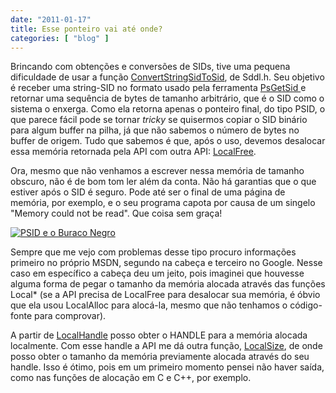 ```yaml
---
date: "2011-01-17"
title: Esse ponteiro vai até onde?
categories: [ "blog" ]
---
```

Brincando com obtenções e conversões de SIDs, tive uma pequena dificuldade de usar a função [ConvertStringSidToSid](http://msdn.microsoft.com/en-us/library/aa376402%28v=vs.85%29.aspx), de Sddl.h. Seu objetivo é receber uma string-SID no formato usado pela ferramenta [PsGetSid ](http://technet.microsoft.com/en-us/sysinternals/bb897417)e retornar uma sequência de bytes de tamanho arbitrário, que é o SID como o sistema o enxerga. Como ela retorna apenas o ponteiro final, do tipo PSID, o que parece fácil pode se tornar _tricky_ se quisermos copiar o SID binário para algum buffer na pilha, já que não sabemos o número de bytes no buffer de origem. Tudo que sabemos é que, após o uso, devemos desalocar essa memória retornada pela API com outra API: [LocalFree](http://msdn.microsoft.com/en-us/library/aa366730%28v=vs.85%29.aspx).

Ora, mesmo que não venhamos a escrever nessa memória de tamanho obscuro, não é de bom tom ler além da conta. Não há garantias que o que estiver após o SID é seguro. Pode até ser o final de uma página de  memória, por exemplo, e o seu programa capota por causa de um singelo "Memory could not be read". Que coisa sem graça!

[](http://i.imgur.com/SXf7NsR.png)

[![PSID e o Buraco Negro](http://i.imgur.com/SXf7NsR.png)](/images/psid-e-o-buraco-negro.png)

Sempre que me vejo com problemas desse tipo procuro informações primeiro  no próprio MSDN, segundo na cabeça e terceiro no Google. Nesse caso em  específico a cabeça deu um jeito, pois imaginei que houvesse alguma  forma de pegar o tamanho da memória alocada através das funções Local*  (se a API precisa de LocalFree para desalocar sua memória, é óbvio que  ela usou LocalAlloc para alocá-la, mesmo que não tenhamos o código-fonte  para comprovar).

A partir de [LocalHandle](http://msdn.microsoft.com/en-us/library/aa366733%28v=vs.85%29.aspx) posso obter o HANDLE para a memória alocada localmente. Com esse handle a API me dá outra função, [LocalSize](http://msdn.microsoft.com/en-us/library/aa366745%28v=vs.85%29.aspx), de onde posso obter o tamanho da memória previamente alocada através do seu handle. Isso é ótimo, pois em um primeiro momento pensei não haver saída, como nas funções de alocação em C e C++, por exemplo.

